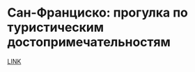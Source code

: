 # Сан-Франциско: прогулка по туристическим достопримечательностям 



[LINK](https://varlamov.ru/1930090.html)